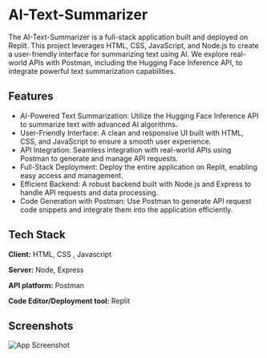 
# AI-Text-Summarizer

The AI-Text-Summarizer is a full-stack application built and deployed on Replit. This project leverages HTML, CSS, JavaScript, and Node.js to create a user-friendly interface for summarizing text using AI. We explore real-world APIs with Postman, including the Hugging Face Inference API, to integrate powerful text summarization capabilities.



## Features

- AI-Powered Text Summarization: Utilize the Hugging Face Inference API to summarize text with advanced AI algorithms.
- User-Friendly Interface: A clean and responsive UI built with HTML, CSS, and JavaScript to ensure a smooth user experience.
- API Integration: Seamless integration with real-world APIs using Postman to generate and manage API requests.
- Full-Stack Deployment: Deploy the entire application on Replit, enabling easy access and management.
- Efficient Backend: A robust backend built with Node.js and Express to handle API requests and data processing.
- Code Generation with Postman: Use Postman to generate API request code snippets and integrate them into the application efficiently.


## Tech Stack

**Client:** HTML, CSS , Javascript

**Server:** Node, Express

**API platform:** Postman

**Code Editor/Deployment tool:** Replit


## Screenshots

![App Screenshot](https://content.pstmn.io/3c537b22-4dbc-4fff-9e72-5a5c77050b66/aW1hZ2UgKDQyKS5wbmc=)

